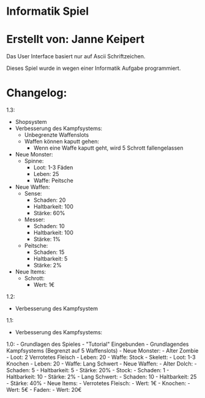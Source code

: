 # Informatik Spiel

# Erstellt von: Janne Keipert

Das User Interface basiert nur auf Ascii Schriftzeichen.

Dieses Spiel wurde in wegen einer Informatik Aufgabe  programmiert.

# Changelog: 

1.3:
  - Shopsystem
  - Verbesserung des Kampfsystems:
    - Unbegrenzte Waffenslots
    - Waffen können kaputt gehen:
      - Wenn eine Waffe kaputt geht, wird 5 Schrott fallengelassen
  - Neue Monster:
    - Spinne: 
      - Loot: 1-3 Fäden
      - Leben: 25
      - Waffe: Peitsche
  - Neue Waffen:
    - Sense:  
      - Schaden: 20
      - Haltbarkeit: 100
      - Stärke: 60%
    - Messer:
      - Schaden: 10
      - Haltbarkeit: 100
      - Stärke: 1%
    - Peitsche:
      - Schaden: 15
      - Haltbarkeit: 5
      - Stärke: 2%
  - Neue Items:
    - Schrott:
      - Wert: 1€

1.2:
  - Verbesserung des Kampfsystem
 
1.1: 
  - Verbesserung des Kampfsystems:
      

1.0:
    - Grundlagen des Spieles
    - "Tutorial" Eingebunden
    - Grundlagendes Kampfsystems (Begrenzt auf 5 Waffenslots)
    - Neue Monster: 
      - Alter Zombie
        - Loot: 2 Verrotetes Fleisch
        - Leben: 20 
        - Waffe: Stock
      - Skelett:
        - Loot: 1-3 Knochen
        - Leben: 20
        - Waffe: Lang Schwert
    - Neue Waffen: 
      - Alter Dolch:
        - Schaden: 5
        - Haltbarkeit: 5
        - Stärke: 20%
      - Stock:
        - Schaden: 1
        - Haltbarkeit: 10
        - Stärke: 2%
      - Lang Schwert:
        - Schaden: 10
        - Haltbarkeit: 25
        - Stärke: 40%
    - Neue Items:
      - Verrotetes Fleisch: 
        - Wert: 1€
      - Knochen: 
        - Wert: 5€
      - Faden: 
        - Wert: 20€
